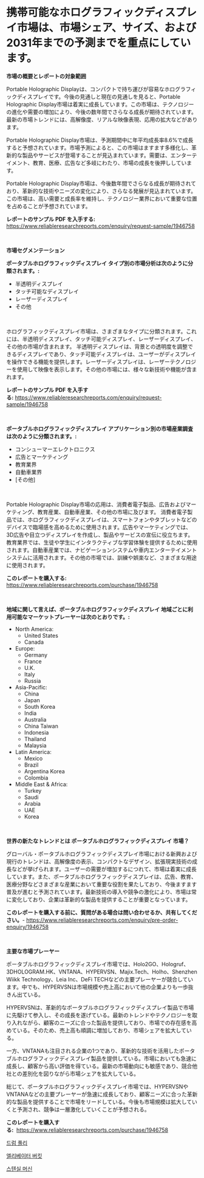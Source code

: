 <p><h1>携帯可能なホログラフィックディスプレイ市場は、市場シェア、サイズ、および2031年までの予測までを重点にしています。</h1></p><p><strong>市場の概要とレポートの対象範囲</strong></p>
<p><p>Portable Holographic Displayは、コンパクトで持ち運びが容易なホログラフィックディスプレイです。今後の見通しと現在の見通しを見ると、Portable Holographic Display市場は着実に成長しています。この市場は、テクノロジーの進化や需要の増加により、今後の数年間でさらなる成長が期待されています。最新の市場トレンドには、高解像度、リアルな映像表現、応用の拡大などがあります。</p><p>Portable Holographic Display市場は、予測期間中に年平均成長率8.6%で成長すると予想されています。市場予測によると、この市場はますます多様化し、革新的な製品やサービスが登場することが見込まれています。需要は、エンターテイメント、教育、医療、広告など多岐にわたり、市場の成長を後押ししています。</p><p>Portable Holographic Display市場は、今後数年間でさらなる成長が期待されており、革新的な技術やニーズの変化により、さらなる発展が見込まれています。この市場は、高い需要と成長率を維持し、テクノロジー業界において重要な位置を占めることが予想されています。</p></p>
<p><strong>レポートのサンプル PDF を入手する:</strong> <a href="https://www.reliableresearchreports.com/enquiry/request-sample/1946758">https://www.reliableresearchreports.com/enquiry/request-sample/1946758</a></p>
<p>&nbsp;</p>
<p><strong>市場セグメンテーション</strong></p>
<p><strong>ポータブルホログラフィックディスプレイ タイプ別の市場分析は次のように分類されます。:</strong></p>
<p><ul><li>半透明ディスプレイ</li><li>タッチ可能なディスプレイ</li><li>レーザーディスプレイ</li><li>その他</li></ul></p>
<p>&nbsp;</p>
<p><p>ホログラフィックディスプレイ市場は、さまざまなタイプに分類されます。これには、半透明ディスプレイ、タッチ可能ディスプレイ、レーザーディスプレイ、その他の市場が含まれます。 半透明ディスプレイは、背景との透明度を調整できるディスプレイであり、タッチ可能ディスプレイは、ユーザーがディスプレイを操作できる機能を提供します。レーザーディスプレイは、レーザーテクノロジーを使用して映像を表示します。その他の市場には、様々な新技術や機能が含まれます。</p></p>
<p><strong>レポートのサンプル PDF を入手する:</strong>&nbsp;<a href="https://www.reliableresearchreports.com/enquiry/request-sample/1946758">https://www.reliableresearchreports.com/enquiry/request-sample/1946758</a></p>
<p>&nbsp;</p>
<p><strong> ポータブルホログラフィックディスプレイ アプリケーション別の市場産業調査は次のように分類されます。:</strong></p>
<p><ul><li>コンシューマーエレクトロニクス</li><li>広告とマーケティング</li><li>教育業界</li><li>自動車業界</li><li>[その他]</li></ul></p>
<p>&nbsp;</p>
<p><p>Portable Holographic Display市場の応用は、消費者電子製品、広告およびマーケティング、教育産業、自動車産業、その他の市場に及びます。 消費者電子製品では、ホログラフィックディスプレイは、スマートフォンやタブレットなどのデバイスで臨場感を高めるために使用されます。広告やマーケティングでは、3D広告や目立つディスプレイを作成し、製品やサービスの宣伝に役立ちます。教育業界では、生徒や学生にインタラクティブな学習体験を提供するために使用されます。自動車産業では、ナビゲーションシステムや車内エンターテイメントシステムに活用されます。その他の市場では、訓練や娯楽など、さまざまな用途に使用されます。</p></p>
<p><strong>このレポートを購入する:</strong>&nbsp; <a href="https://www.reliableresearchreports.com/purchase/1946758">https://www.reliableresearchreports.com/purchase/1946758</a></p>
<p>&nbsp;</p>
<p><strong>地域に関して言えば、ポータブルホログラフィックディスプレイ 地域ごとに利用可能なマーケットプレーヤーは次のとおりです。:</strong></p>
<p><ul>
    <li>
        North America:
        <ul>
            <li>United States</li>
            <li>Canada</li>
        </ul>
    </li>
    <li>
        Europe:
        <ul>
            <li>Germany</li>
            <li>France</li>
            <li>U.K.</li>
            <li>Italy</li>
            <li>Russia</li>
        </ul>
    </li>
    <li>
        Asia-Pacific:
        <ul>
            <li>China</li>
            <li>Japan</li>
            <li>South Korea</li>
            <li>India</li>
            <li>Australia</li>
            <li>China Taiwan</li>
            <li>Indonesia</li>
            <li>Thailand</li>
            <li>Malaysia</li>
        </ul>
    </li>
    <li>
        Latin America:
        <ul>
            <li>Mexico</li>
            <li>Brazil</li>
            <li>Argentina Korea</li>
            <li>Colombia</li>
        </ul>
    </li>
    <li>
        Middle East & Africa:
        <ul>
            <li>Turkey</li>
            <li>Saudi</li>
            <li>Arabia</li>
            <li>UAE</li>
            <li>Korea</li>
        </ul>
    </li>
    </ul></p>
<p>&nbsp;</p>
<p><strong>世界の新たなトレンドとは ポータブルホログラフィックディスプレイ 市場？</strong></p>
<p><p>グローバル・ポータブルホログラフィックディスプレイ市場における新興および現行のトレンドは、高解像度の表示、コンパクトなデザイン、拡張現実技術の成長などが挙げられます。ユーザーの需要が増加するにつれて、市場は着実に成長しています。また、ポータブルホログラフィックディスプレイは、広告、教育、医療分野などさまざまな産業において重要な役割を果たしており、今後ますます普及が進むと予測されています。最新技術の導入や競争の激化により、市場は常に変化しており、企業は革新的な製品を提供することが重要となっています。</p></p>
<p><strong>このレポートを購入する前に、質問がある場合は問い合わせるか、共有してください。</strong>- <a href="https://www.reliableresearchreports.com/enquiry/pre-order-enquiry/1946758">https://www.reliableresearchreports.com/enquiry/pre-order-enquiry/1946758</a></p>
<p>&nbsp;</p>
<p><strong>主要な市場プレーヤー</strong></p>
<p><p>ポータブルホログラフィックディスプレイ市場では、Holo2GO、Hologruf、3DHOLOGRAM.HK、VNTANA、HYPERVSN、Majix.Tech、Holho、Shenzhen Wiikk Technology、Leia Inc、DeFi TECHなどの主要プレーヤーが競合しています。中でも、HYPERVSNは市場規模や売上高において他の企業よりも一歩抜きん出ている。</p><p>HYPERVSNは、革新的なポータブルホログラフィックディスプレイ製品で市場に先駆けて参入し、その成長を遂げている。最新のトレンドやテクノロジーを取り入れながら、顧客のニーズに合った製品を提供しており、市場での存在感を高めている。そのため、売上高も順調に増加しており、市場シェアを拡大している。</p><p>一方、VNTANAも注目される企業の1つであり、革新的な技術を活用したポータブルホログラフィックディスプレイ製品を提供している。市場においても急速に成長し、顧客から高い評価を得ている。最新の市場動向にも敏感であり、競合他社との差別化を図りながら市場シェアを拡大している。</p><p>総じて、ポータブルホログラフィックディスプレイ市場では、HYPERVSNやVNTANAなどの主要プレーヤーが急速に成長しており、顧客ニーズに合った革新的な製品を提供することで市場をリードしている。今後も市場規模は拡大していくと予測され、競争は一層激化していくことが予想される。</p></p>
<p><strong>このレポートを購入する:</strong>&nbsp;&nbsp;<a href="https://www.reliableresearchreports.com/purchase/1946758">https://www.reliableresearchreports.com/purchase/1946758</a></p>
<p><p><a href="https://github.com/wallacBahrtyinger567686/Market-Research-Report-List-1/blob/main/34924666878.md">드럼 풀리</a></p><p><a href="https://github.com/plelbej847484502/Market-Research-Report-List-1/blob/main/76336306879.md">엘리베이터 버킷</a></p><p><a href="https://github.com/WilburKihn5676/Market-Research-Report-List-1/blob/main/44593986877.md">스텐실 머신</a></p></p>